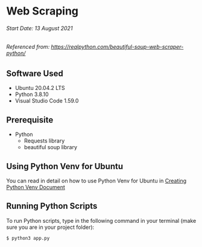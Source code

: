 # Web Scraping
###### Start Date: 13 August 2021
###### Referenced from: https://realpython.com/beautiful-soup-web-scraper-python/

## Software Used
- Ubuntu 20.04.2 LTS
- Python 3.8.10
- Visual Studio Code 1.59.0

## Prerequisite
- Python
    - Requests library
    - beautiful soup library

## Using Python Venv for Ubuntu 
You can read in detail on how to use Python Venv for Ubuntu in [Creating Python Venv Document](Creating%20Python%20Virtual%20Environment%20in%20Ubuntu%2020.04.md)

## Running Python Scripts
To run Python scripts, type in the following command in your terminal (make sure you are in your project folder):
```bash
$ python3 app.py
```
